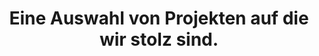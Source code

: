 ---
enable: true
tagline: "Referenzen"
title: "Eine Auswahl von Projekten auf die wir stolz sind."

# Testimonials
testimonials:
  - name: "Bekleidungsgeschäft"
    category: "5-8 nach HOAI"
    image: "/images/reserved.jpg"
    content: "Umbau im Bestand, 2.000 m² Verkaufsfläche"

  - name: "Mehrfamilienhaus"
    category: "2-8 nach HOAI"
    image: "/images/mehrfamilienhaus.jpg"
    content: "Neubau, gehobene Ausstattung"

  - name: "Wohnbebauung"
    category: "5 nach HOAI"
    image: "/images/wohnungskomplex.jpg"
    content: "Neubau von 77 Wohnungen, 7 Mehrfamilienhäuser"

  - name: "Einkaufscenter"
    category: "5 nach HOAI"
    image: "/images/einkaufscenter.jpg"
    content: "Neubau, Werkplanung der Stahlkonstruktion"
---